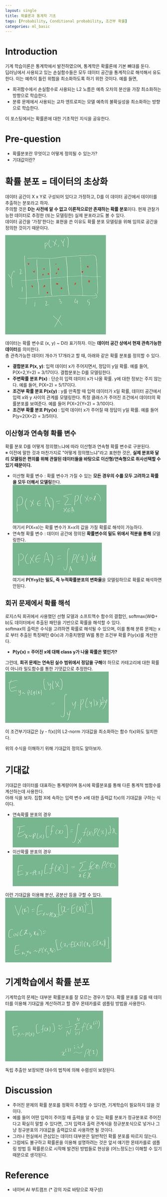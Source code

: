 ```yaml
---
layout: single
title: 확률론과 통계학 기초
tags: [Probability, Conditional probability, 조건부 확률]
categories: ml_basic
---
```

# Introduction
 기계 학습이론은 통계학에서 발전하였으며, 통계학은 확률론에 기본 뼈대를 둔다.    
 딥러닝에서 사용되고 있는 손실함수들은 모두 데이터 공간을 통계적으로 해석해서 유도한다. 이는 예측이 틀린 위험을 최소화하도록 하기 위한 것이다.
예를 들면,
- 회귀함수에서 손실함수로 사용되는 L2 노름은 예측 오차의 분산을 가장 최소화하는 방향으로 학습한다.
- 분류 문제에서 사용되는 교차 엔트로피는 모델 예측의 불확실성을 최소화하는 방향으로 학습한다.

이 포스팅에서는 확률론에 대한 기초적인 지식을 공유한다.

# Pre-question
- 확률분포란 무엇이고 어떻게 정의될 수 있는가?
- 기대값이란?

# 확률 분포 = 데이터의 초상화
데이터 공간이 X x Y로 구성되어 있다고 가정하고, D를 이 데이터 공간에서 데이터를 추출하는 분포라고 하자.    
주의할 것은 **D는 사전에 알 수 없고 이론적으로만 존재하는 확률 분포**이다. 현재 관찰가능한 데이터로 추정한 (또는 모델링한) 실제 분포라고도 볼 수 있다.       
데이터 공간을 '가정'한다는 표현을 쓴 이유도 확률 분포 모델링을 위해 임의로 공간을 정의한 것이기 때문이다.
    
![](./../../../assets/images/(TODO)2022-09-19-Prohbability_images/1663949036681.png)     
    
데이터는 확률 변수로 (x, y) ~ D라 표기하자. 이는 **데이터 공간 상에서 현재 관측가능한 데이터**를 의미한다.    
총 관측가능한 데이터 개수가 17개라고 할 때, 아래와 같은 확률 분포를 정의할 수 있다.
- **결합분포 P(x, y)**: 입력 데이터 x가 주어지면서, 정답이 y일 확률. 예를 들어, P(X=2,Y=2) = 3/17이다. 결합분포는 D를 모델링한다. 
- **주변확률 분포 P(x)** : 단순히 입력 데이터 x가 나올 확률. y에 대한 정보는 주지 않는다. 예를 들어, P(X=2) = 5/17이다.
- **조건부 확률 분포 P(x&#123;y)** : y를 만족할 때 입력 데이터가 x일 확률, 데이터 공간에서 입력 x와 y 사이의 관계를 모델링한다. 특정 클래스가 주어진 조건에서 데이터의 확률분포를 보여준다. 예를 들어 P(X=2&#123;Y=2) = 3/10이다.    
- **조건부 확률 분포 P(y&#123;x)** : 입력 데이터 x가 주어질 때 정답이 y일 확률. 예를 들어 P(y=2&#123;X=2) = 3/5이다.


## 이산형과 연속형 확률 변수
확률 분포 D를 어떻게 정의했느냐에 따라 이산형과 연속형 확률 변수로 구분된다.    
※ 이전에 말한 것과 마찬가지로 "어떻게 정의했느냐"라고 표현한 것은, **실제 분포와 달리 모델링은 편의를 위해 관찰된 데이터들을 바탕으로 
이산형/연속형으로 취사선택할 수 있기 때문이다.**

- 이산형 확률 변수 : 확률 변수가 가질 수 있는 **모든 경우의 수를 모두 고려하고 확률을 모두 더해서 모델링**한다.     
![](./../../../assets/images/(TODO)2022-09-19-Prohbability_images/1663950049889.png)      
여기서 P(X=x)는 확률 변수가 X=x의 값을 가질 확률로 해석이 가능하다.
- 연속형 확률 변수 : 데이터 공간에 정의된 **확률변수의 밀도 위에서 적분을 통해** 모델링한다.       
![](./../../../assets/images/(TODO)2022-09-19-Prohbability_images/1663950094164.png)          
여기서 **P(Y=y)는 밀도, 즉 누적확률분포의 변화율**을 모델링하므로 확률로 해석하면 안된다.

## 회귀 문제에서 확률 해석
로지스틱 회귀에서 사용했던 선형 모델과 소프트맥수 함수의 결합인, softmax(WΦ+ b)도 데이터에서 추출된 패턴을 기반으로 확률을 해석할 수 있다.    
softmax의 출력은 수식을 고려하면 확률로 해석될 수 있으며, 이를 통해 분류 문제는 x로 부터 추출된 특징패턴 Φ(x)과 가중치행렬 W를 통한 조건부 확률 P(y&#123;x)를 계산한다.    
- **P(y&#123;x) = 주어진 x에 대해 class y가 나올 확률은 몇인가?**   

그런데, **회귀 문제는 연속된 실수 범위에서 정답을 구해**야 하므로 카테고리에 대한 확률이 아니라 밀도함수를 통한 기댓값으로 추정한다.       
![](./../../../assets/images/2022-09-19-Prohbability_images/1663951563799.png)      

이 조건부기대값은 [y - f(x)]의 L2-norm 기대값을 최소화하는 함수 f(x)와도 일치한다.

위의 수식을 이해하기 위해 기대값의 정의도 알아보자.

# 기대값
기대값은 데이터를 대표하는 통계량이며 동시에 확률분포를 통해 다른 통계적 범함수를 계산하는데 사용한다.   
아래 식을 보자. 집합 X에 속하는 입력 변수 x에 대한 출력값 f(x)의 기대값을 구하는 식이다.
- 연속확률 분포의 경우      
![](./../../../assets/images/2022-09-19-Prohbability_images/1663951862454.png)    
- 이산확률 분포의 경우     
![](./../../../assets/images/2022-09-19-Prohbability_images/1663952249219.png)     

이런 기대값을 이용해 분산, 공분산 등을 구할 수 있다.    
![](./../../../assets/images/2022-09-19-Prohbability_images/1663952462817.png)    

# 기계학습에서 확률 분포
기계학습의 문제는 대부분 확률분포를 잘 모르는 경우가 많다.
확률 분포를 모를 때 데이터를 이용해 기대값을 계산하려고 할 경우 몬테카를로 샘플링 방법을 사용한다.

![](./../../../assets/images/2022-09-19-Prohbability_images/1663952643960.png)    

독립 추출만 보장되면 대수의 법칙에 의해 수렴성이 보장된다.

# Discussion
- 주어진 문제의 확률 분포를 정확히 추정할 수 있다면, 기계학습이 필요하지 않을 것이다.
- 예를 들어 어떤 입력이 주어질 때 출력을 알 수 있는 확률 분포가 정규분포로 주어진다고 확실히 말할 수 있다면,
그저 입력과 출력 관계식을 정규분포식으로 넣거나 그냥 정규분포의 기대값을 출력값으로 사용하면 될 것이다.
- 그러나 현실에서 관심있는 데이터 대부분은 일반적인 확률 분포를 따르지 않는다. 
- 그럼에도 불구하고 확률론을 이용해 설명하려는 것은 앞서 얘기한 몬테카를로 샘플링 방법 등 확률론으로 시작해 발견된 방법들로 현상을 (어느정도는) 이해할 수 있기 때문으로 생각된다.

# Reference
- 네이버 AI 부트캠프 (* 강의 자료 바탕으로 재구성)            